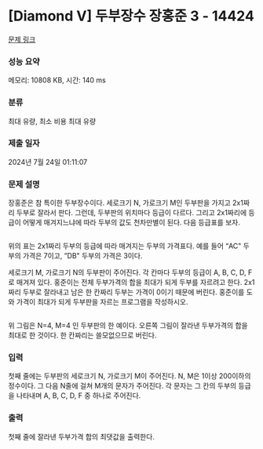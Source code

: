# [Diamond V] 두부장수 장홍준 3 - 14424 

[문제 링크](https://www.acmicpc.net/problem/14424) 

### 성능 요약

메모리: 10808 KB, 시간: 140 ms

### 분류

최대 유량, 최소 비용 최대 유량

### 제출 일자

2024년 7월 24일 01:11:07

### 문제 설명

<p>장홍준은 참 특이한 두부장수이다. 세로크기 N, 가로크기 M인 두부판을 가지고 2x1짜리 두부로 잘라서 판다. 그런데, 두부판의 위치마다 등급이 다르다. 그리고 2x1짜리에 등급이 어떻게 매겨지느냐에 따라 두부의 값도 천차만별이 된다. 다음 등급표를 보자.</p>

<p><img alt="" src="https://www.acmicpc.net/JudgeOnline/upload/201005/tofu.PNG"></p>

<p>위의 표는 2x1짜리 두부의 등급에 따라 매겨지는 두부의 가격표다. 예를 들어 “AC" 두부의 가격은 7이고, ”DB" 두부의 가격은 3이다.</p>

<p>세로크기 M, 가로크기 N의 두부판이 주어진다. 각 칸마다 두부의 등급이 A, B, C, D, F로 매겨져 있다. 홍준이는 전체 두부가격의 합을 최대가 되게 두부를 자르려고 한다. 2x1짜리 두부로 잘라내고 남은 한 칸짜리 두부는 가격이 0이기 때문에 버린다. 홍준이를 도와 가격이 최대가 되게 두부판을 자르는 프로그램을 작성하시오.</p>

<p><img alt="" src="https://www.acmicpc.net/JudgeOnline/upload/201005/tofu2.PNG"></p>

<p>위 그림은 N=4, M=4 인 두부판의 한 예이다. 오른쪽 그림이 잘라낸 두부가격의 합을 최대로 한 것이다. 한 칸짜리는 쓸모없으므로 버린다.</p>

### 입력 

 <p>첫째 줄에는 두부판의 세로크기 N, 가로크기 M이 주어진다. N, M은 1이상 200이하의 정수이다. 그 다음 N줄에 걸쳐 M개의 문자가 주어진다. 각 문자는 그 칸의 두부의 등급을 나타내며 A, B, C, D, F 중 하나로 주어진다.</p>

### 출력 

 <p>첫째 줄에 잘라낸 두부가격 합의 최댓값을 출력한다.</p>

